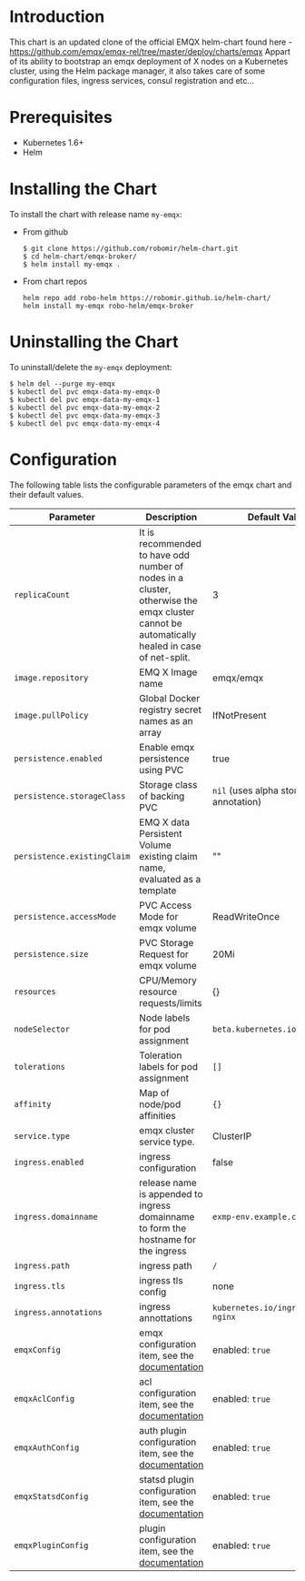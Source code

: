 # Introduction
This chart is an updated clone of the official EMQX helm-chart found here - https://github.com/emqx/emqx-rel/tree/master/deploy/charts/emqx
Appart of its ability to bootstrap an emqx deployment of X nodes on a Kubernetes cluster, using the Helm package manager, it also takes care of some configuration files, ingress services, consul registration and etc...

# Prerequisites
+ Kubernetes 1.6+
+ Helm

# Installing the Chart
To install the chart with release name `my-emqx`:

+   From github
    ```
    $ git clone https://github.com/robomir/helm-chart.git
    $ cd helm-chart/emqx-broker/
    $ helm install my-emqx .
    ```

+   From chart repos
    ```
    helm repo add robo-helm https://robomir.github.io/helm-chart/
    helm install my-emqx robo-helm/emqx-broker
    ```

# Uninstalling the Chart
To uninstall/delete the `my-emqx` deployment:
```
$ helm del --purge my-emqx
$ kubectl del pvc emqx-data-my-emqx-0
$ kubectl del pvc emqx-data-my-emqx-1
$ kubectl del pvc emqx-data-my-emqx-2
$ kubectl del pvc emqx-data-my-emqx-3
$ kubectl del pvc emqx-data-my-emqx-4
```

# Configuration
The following table lists the configurable parameters of the emqx chart and their default values.

| Parameter  | Description | Default Value |
| ---        |  ---        | ---           |
| `replicaCount` | It is recommended to have odd number of nodes in a cluster, otherwise the emqx cluster cannot be automatically healed in case of net-split. |3|
| `image.repository` | EMQ X Image name |emqx/emqx|
| `image.pullPolicy`  | Global Docker registry secret names as an array |IfNotPresent|
| `persistence.enabled` | Enable emqx persistence using PVC |true|
| `persistence.storageClass` | Storage class of backing PVC |`nil` (uses alpha storage class annotation)|
| `persistence.existingClaim` | EMQ X data Persistent Volume existing claim name, evaluated as a template |""|
| `persistence.accessMode` | PVC Access Mode for emqx volume |ReadWriteOnce|
| `persistence.size` | PVC Storage Request for emqx volume |20Mi|
| `resources` | CPU/Memory resource requests/limits |{}|
| `nodeSelector` | Node labels for pod assignment |`beta.kubernetes.io/os: linux`|
| `tolerations` | Toleration labels for pod assignment |`[]`|
| `affinity` | Map of node/pod affinities |`{}`|
| `service.type`  | emqx cluster service type. |ClusterIP|
| `ingress.enabled` | ingress configuration | false |
| `ingress.domainname` | release name is appended to ingress domainname to form the hostname for the ingress | `exmp-env.example.com` |
| `ingress.path` | ingress path| `/` |
| `ingress.tls` | ingress tls config | none |
| `ingress.annotations` | ingress annottations | `kubernetes.io/ingress.class: nginx` |
| `emqxConfig` | emqx configuration item, see the [documentation](https://github.com/emqx/emqx-docker#emq-x-configuration) | enabled: `true`|
| `emqxAclConfig` | acl configuration item, see the [documentation](https://docs.emqx.io/tutorial/v4/en/security/acl.html)| enabled: `true` |
| `emqxAuthConfig` | auth plugin configuration item, see the [documentation](https://github.com/emqx/emqx-auth-username) | enabled: `true` |
| `emqxStatsdConfig` | statsd plugin configuration item, see the [documentation](https://github.com/emqx/emqx-statsd) | enabled: `true` |
| `emqxPluginConfig` | plugin configuration item, see the [documentation](https://docs.emqx.io/tutorial/v4/en/config/plugins.html) | enabled: `true` |
